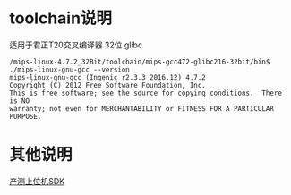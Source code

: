 # toolchain说明

适用于君正T20交叉编译器 32位 glibc
```shell
/mips-linux-4.7.2_32Bit/toolchain/mips-gcc472-glibc216-32bit/bin$ ./mips-linux-gnu-gcc --version
mips-linux-gnu-gcc (Ingenic r2.3.3 2016.12) 4.7.2
Copyright (C) 2012 Free Software Foundation, Inc.
This is free software; see the source for copying conditions.  There is NO
warranty; not even for MERCHANTABILITY or FITNESS FOR A PARTICULAR PURPOSE.
```


# 其他说明

[产测上位机SDK](https://github.com/TuyaInc/TUYA_PTS_SDK/)
